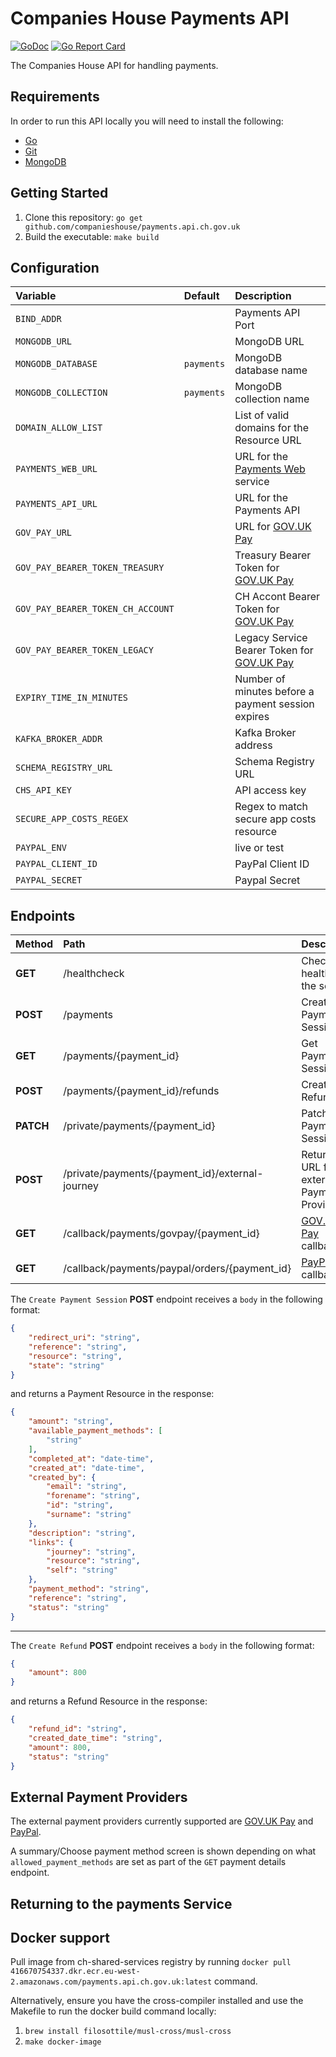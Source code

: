 # Companies House Payments API

[![GoDoc](https://godoc.org/github.com/companieshouse/payments.api.ch.gov.uk?status.svg)](https://godoc.org/github.com/companieshouse/payments.api.ch.gov.uk)
[![Go Report Card](https://goreportcard.com/badge/github.com/companieshouse/payments.api.ch.gov.uk)](https://goreportcard.com/report/github.com/companieshouse/payments.api.ch.gov.uk)

The Companies House API for handling payments.

## Requirements
In order to run this API locally you will need to install the following:

- [Go](https://golang.org/doc/install)
- [Git](https://git-scm.com/downloads)
- [MongoDB](https://www.mongodb.com/)

## Getting Started
1. Clone this repository: `go get github.com/companieshouse/payments.api.ch.gov.uk`
1. Build the executable: `make build`

## Configuration

Variable                         | Default   | Description
:--------------------------------|:----------|:------------
`BIND_ADDR`                      |           | Payments API Port
`MONGODB_URL`                    |           | MongoDB URL
`MONGODB_DATABASE`               | `payments`| MongoDB database name
`MONGODB_COLLECTION`             | `payments`| MongoDB collection name
`DOMAIN_ALLOW_LIST`              |           | List of valid domains for the Resource URL
`PAYMENTS_WEB_URL`               |           | URL for the [Payments Web](https://github.com/companieshouse/payments.web.ch.gov.uk) service
`PAYMENTS_API_URL`               |           | URL for the Payments API
`GOV_PAY_URL`                    |           | URL for [GOV.UK Pay](https://www.payments.service.gov.uk)
`GOV_PAY_BEARER_TOKEN_TREASURY`  |           | Treasury Bearer Token for [GOV.UK Pay](https://www.payments.service.gov.uk)
`GOV_PAY_BEARER_TOKEN_CH_ACCOUNT`|           | CH Accont Bearer Token for [GOV.UK Pay](https://www.payments.service.gov.uk)
`GOV_PAY_BEARER_TOKEN_LEGACY`    |           | Legacy Service Bearer Token for [GOV.UK Pay](https://www.payments.service.gov.uk)
`EXPIRY_TIME_IN_MINUTES`         |           | Number of minutes before a payment session expires
`KAFKA_BROKER_ADDR`              |           | Kafka Broker address
`SCHEMA_REGISTRY_URL`            |           | Schema Registry URL
`CHS_API_KEY`                    |           | API access key
`SECURE_APP_COSTS_REGEX`         |           | Regex to match secure app costs resource
`PAYPAL_ENV`                     |           | live or test
`PAYPAL_CLIENT_ID`               |           | PayPal Client ID
`PAYPAL_SECRET`                  |           | Paypal Secret

## Endpoints

Method    | Path                                            | Description
:---------|:------------------------------------------------|:-----------
**GET**   | /healthcheck                                    | Checks the health of the service
**POST**  | /payments                                       | Create Payment Session
**GET**   | /payments/{payment_id}                          | Get Payment Session
**POST**  | /payments/{payment_id}/refunds                  | Create Refund
**PATCH** | /private/payments/{payment_id}                  | Patch Payment Session
**POST**  | /private/payments/{payment_id}/external-journey | Returns URL for external Payment Provider
**GET**   | /callback/payments/govpay/{payment_id}          | [GOV.UK Pay](https://www.payments.service.gov.uk) callback
**GET**   | /callback/payments/paypal/orders/{payment_id}   | [PayPal](https://www.paypal.com) callback


The `Create Payment Session` **POST** endpoint receives a `body` in the following format:

```json
{
    "redirect_uri": "string",
    "reference": "string",
    "resource": "string",
    "state": "string"
}
```
and returns a Payment Resource in the response:

```json
{
    "amount": "string",
    "available_payment_methods": [
        "string"
    ],
    "completed_at": "date-time",
    "created_at": "date-time",
    "created_by": {
        "email": "string",
        "forename": "string",
        "id": "string",
        "surname": "string"
    },
    "description": "string",
    "links": {
        "journey": "string",
        "resource": "string",
        "self": "string"
    },
    "payment_method": "string",
    "reference": "string",
    "status": "string"
}
```
---
The `Create Refund` **POST** endpoint receives a `body` in the following format:

```json
{
    "amount": 800
}
```
and returns a Refund Resource in the response:

```json
{
    "refund_id": "string",
    "created_date_time": "string",
    "amount": 800,
    "status": "string"
}
```

## External Payment Providers

The external payment providers currently supported are [GOV.UK Pay](https://www.payments.service.gov.uk) and [PayPal](https://www.paypal.com).

A summary/Choose payment method screen is shown depending on what `allowed_payment_methods` are set as part of the `GET` payment details endpoint.

## Returning to the payments Service

## Docker support

Pull image from ch-shared-services registry by running `docker pull 416670754337.dkr.ecr.eu-west-2.amazonaws.com/payments.api.ch.gov.uk:latest` command.

Alternatively, ensure you have the cross-compiler installed and use the Makefile to run the docker build command locally:
1. `brew install filosottile/musl-cross/musl-cross`
2. `make docker-image`

